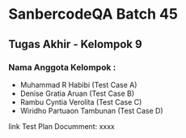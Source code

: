 # SanbercodeQA Batch 45
## Tugas Akhir - Kelompok 9

### Nama Anggota Kelompok : 
<ul>
<li>Muhammad R Habibi (Test Case A)</li>
<li>Denise Gratia Aruan (Test Case B)</li>
<li>Rambu Cyntia Verolita (Test Case C)</li>
<li>Wiridho Partuaon Tambunan  (Test Case D)</li>
</ul>

link Test Plan Documment: xxxx
